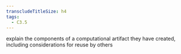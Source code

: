```yaml
---
transcludeTitleSize: h4
tags:
  - C3.5
---
```

explain the components of a computational artifact they have created, including considerations for reuse by others